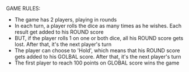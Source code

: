 GAME RULES:

- The game has 2 players, playing in rounds
- In each turn, a player rolls the dice as many times as he wishes. Each result get added to his ROUND score
- BUT, if the player rolls 1 on one or both dice, all his ROUND score gets lost. After that, it's the next player's turn
- The player can choose to 'Hold', which means that his ROUND score gets added to his GOLBAL score. After that, it's the next player's turn
- The first player to reach 100 points on GLOBAL score wins the game
